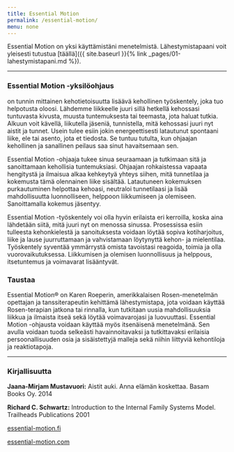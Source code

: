```yaml
---
title: Essential Motion
permalink: /essential-motion/
menu: none
---
```


Essential Motion on yksi käyttämistäni menetelmistä. Lähestymistapaani voit
yleisesti
tutustua [täällä]({{ site.baseurl }}{% link _pages/01-lahestymistapani.md %}).

---

### Essential Motion -yksilöohjaus

on tunnin mittainen kehotietoisuutta lisäävä kehollinen työskentely, joka tuo
helpotusta oloosi. Lähdemme liikkeelle juuri sillä hetkellä kehossasi tuntuvasta
kivusta, muusta tuntemuksesta tai teemasta, jota haluat tutkia. Alkuun voit
kävellä, liikutella jäseniä, tunnistella, mitä kehossasi juuri nyt aistit ja
tunnet. Usein tulee esiin jokin energeettisesti latautunut spontaani liike, ele
tai asento, jota et tiedosta. Se tuntuu tutulta, kun ohjaajan kehollinen ja
sanallinen peilaus saa sinut havaitsemaan sen.

Essential Motion -ohjaaja tukee sinua seuraamaan ja tutkimaan sitä ja
sanoittamaan kehollisia tuntemuksiasi. Ohjaajan rohkaistessa vapaata hengitystä
ja ilmaisua alkaa kehkeytyä yhteys siihen, mitä tunnetilaa ja kokemusta tämä
olennainen liike sisältää. Latautuneen kokemuksen purkautuminen helpottaa
kehoasi, neutraloi tunnetilaasi ja lisää mahdollisuutta luonnolliseen, helppoon
liikkumiseen ja olemiseen. Sanoittamalla kokemus jäsentyy.

Essential Motion -työskentely voi olla hyvin erilaista eri kerroilla, koska aina
lähdetään siitä, mitä juuri nyt on menossa sinussa. Prosessissa esiin tulleesta
kehonkielestä ja sanoituksesta voidaan löytää sopiva kotiharjoitus, liike ja
lause juurruttamaan ja vahvistamaan löytynyttä kehon- ja mielentilaa.
Työskentely syventää ymmärrystä omista tavoistasi reagoida, toimia ja olla
vuorovaikutuksessa. Liikkumisen ja olemisen luonnollisuus ja helppous,
itsetuntemus ja voimavarat lisääntyvät.

### Taustaa

Essential Motion® on Karen Roeperin, amerikkalaisen Rosen-menetelmän opettajan
ja tanssiterapeutin kehittämä lähestymistapa, jota voidaan käyttää
Rosen-terapian jatkona tai rinnalla, kun tutkitaan uusia mahdollisuuksia liikkua
ja ilmaista itseä sekä löytää voimavarojasi ja luovuuttasi. Essential Motion
-ohjausta voidaan käyttää myös itsenäisenä menetelmänä. Sen avulla voidaan tuoda
selkeästi havainnoitavaksi ja tutkittavaksi erilaisia persoonallisuuden osia ja
sisäistettyjä malleja sekä niihin liittyviä kehontiloja ja reaktiotapoja.

---

### Kirjallisuutta

**Jaana-Mirjam Mustavuori:** Aistit auki. Anna elämän koskettaa. Basam Books Oy.
2014

**Richard C. Schwartz:** Introduction to the Internal Family Systems Model.
Trailheads Publications 2001

[essential-motion.fi](http://www.essential-motion.fi)

[essential-motion.com](http://www.essential-motion.com)
